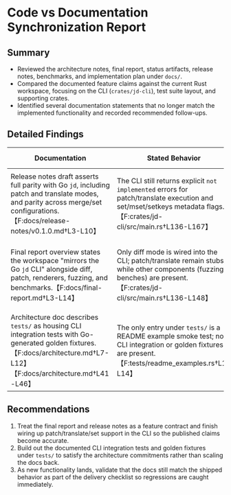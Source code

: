 # Code vs Documentation Synchronization Report

## Summary
- Reviewed the architecture notes, final report, status artifacts, release notes, benchmarks, and implementation plan under `docs/`.
- Compared the documented feature claims against the current Rust workspace, focusing on the CLI (`crates/jd-cli`), test suite layout, and supporting crates.
- Identified several documentation statements that no longer match the implemented functionality and recorded recommended follow-ups.

## Detailed Findings
| Documentation | Stated Behavior | Observed Implementation | Impact |
| --- | --- | --- | --- |
| Release notes draft asserts full parity with Go `jd`, including patch and translate modes, and parity across merge/set configurations.【F:docs/release-notes/v0.1.0.md†L3-L10】 | The CLI still returns explicit `not implemented` errors for patch/translate execution and set/mset/setkeys metadata flags.【F:crates/jd-cli/src/main.rs†L136-L167】 | Users following the release notes will expect working patch/translate/set parity and be surprised by immediate failures. |
| Final report overview states the workspace "mirrors the Go `jd` CLI" alongside diff, patch, renderers, fuzzing, and benchmarks.【F:docs/final-report.md†L3-L14】 | Only diff mode is wired into the CLI; patch/translate remain stubs while other components (fuzzing, benches) are present.【F:crates/jd-cli/src/main.rs†L136-L148】 | Stakeholders reading the final report will assume CLI parity is complete even though milestone work remains outstanding. |
| Architecture doc describes `tests/` as housing CLI integration tests with Go-generated golden fixtures.【F:docs/architecture.md†L7-L12】【F:docs/architecture.md†L41-L46】 | The only entry under `tests/` is a README example smoke test; no CLI integration or golden fixtures are present.【F:tests/readme_examples.rs†L1-L14】 | Contributors relying on the architecture notes will look for non-existent fixtures/tests, slowing onboarding and parity validation. |

## Recommendations
1. Treat the final report and release notes as a feature contract and finish wiring up patch/translate/set support in the CLI so the published claims become accurate.
2. Build out the documented CLI integration tests and golden fixtures under `tests/` to satisfy the architecture commitments rather than scaling the docs back.
3. As new functionality lands, validate that the docs still match the shipped behavior as part of the delivery checklist so regressions are caught immediately.
